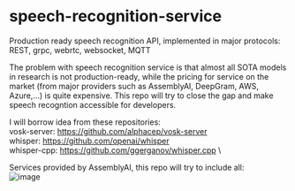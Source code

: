 # speech-recognition-service
Production ready speech recognition API, implemented in major protocols: REST, grpc, webrtc, websocket, MQTT

The problem with speech recognition service is that almost all SOTA models in research is not production-ready, while the pricing for service on the market (from major providers such as AssemblyAI, DeepGram, AWS, Azure,...) is quite expensive. This repo will try to close the gap and make speech recogntion accessible for developers. 


I will borrow idea from these repositories:\
vosk-server: https://github.com/alphacep/vosk-server \
whisper: https://github.com/openai/whisper \
whisper-cpp: https://github.com/ggerganov/whisper.cpp \ 

Services provided by AssemblyAI, this repo will try to include all:\
![image](https://user-images.githubusercontent.com/84679547/205175637-7d5b7ee4-5793-4590-9a02-4c71ceae2173.png)
